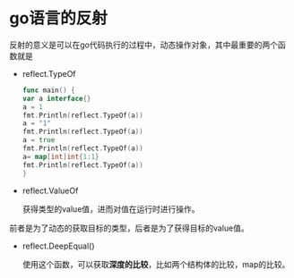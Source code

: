 # go语言的反射

反射的意义是可以在go代码执行的过程中，动态操作对象，其中最重要的两个函数就是
- reflect.TypeOf

    ```go
    func main() {
	var a interface{}
	a = 1
	fmt.Println(reflect.TypeOf(a))
	a = "1"
	fmt.Println(reflect.TypeOf(a))
	a = true
	fmt.Println(reflect.TypeOf(a))
	a= map[int]int{1:1}
	fmt.Println(reflect.TypeOf(a))
    }
    ```
- reflect.ValueOf

    获得类型的value值，进而对值在运行时进行操作。

前者是为了动态的获取目标的类型，后者是为了获得目标的value值。

- reflect.DeepEqual()

	使用这个函数，可以获取**深度的比较**，比如两个结构体的比较，map的比较。